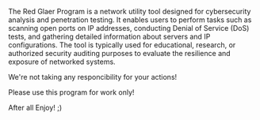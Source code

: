 The Red Glaer Program is a network utility tool designed for cybersecurity analysis and penetration testing. It enables users to perform tasks such as scanning open ports on IP addresses, conducting Denial of Service (DoS) tests, and gathering detailed information about servers and IP configurations. The tool is typically used for educational, research, or authorized security auditing purposes to evaluate the resilience and exposure of networked systems.


We're not taking any responcibility for your actions!

Please use this program for work only!

After all
Enjoy! ;)

